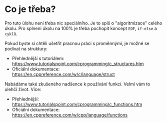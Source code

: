 # Co je třeba?
Pro tuto úlohu není třeba nic speciálního. Je to spíš o "algoritmizace" celého úkolu. Pro splnení úkolu na 100% je třeba pochopit koncept `EOF`, `if-else` a `cyklů`.

Pokud byste si chtěli ušetřit pracnou práci s proměnnými, je možné se podívat na struktury:
- Přehlednější s tutoriálem: https://www.tutorialspoint.com/cprogramming/c_structures.htm
- Oficiální dokumentace: https://en.cppreference.com/w/c/language/struct

Nabádáme také zkušeného nadšence k používání funkcí. Velmi vám to ulehčí život. Více:
- Přehlednější: https://www.tutorialspoint.com/cprogramming/c_functions.htm
- Oficiální dokumentace: https://en.cppreference.com/w/cpp/language/functions
